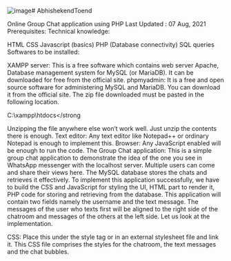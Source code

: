 ![image](https://github.com/user-attachments/assets/91beb965-0194-4a45-a2cb-a863de66ac93)# AbhishekendToend

Online Group Chat application using PHP
Last Updated : 07 Aug, 2021
Prerequisites: 
Technical knowledge:

HTML
CSS
Javascript (basics)
PHP (Database connectivity)
SQL queries
Softwares to be installed:

XAMPP server: This is a free software which contains web server Apache, Database management system for MySQL (or MariaDB). It can be downloaded for free from the official site.
phpmyadmin: It is a free and open source software for administering MySQL and MariaDB. You can download it from the official site. The zip file downloaded must be pasted in the following location. 

C:\xampp\htdocs</strong 
 


Unzipping the file anywhere else won’t work well. Just unzip the contents there is enough.
Text editor: Any text editor like Notepad++ or ordinary Notepad is enough to implement this.
Browser: Any JavaScript enabled will be enough to run the code.
The Group Chat application: This is a simple group chat application to demonstrate the idea of the one you see in WhatsApp messenger with the localhost server. Multiple users can come and share their views here. The MySQL database stores the chats and retrieves it effectively. To implement this application successfully, we have to build the CSS and JavaScript for styling the UI, HTML part to render it, PHP code for storing and retrieving from the database. This application will contain two fields namely the username and the text message. The messages of the user who texts first will be aligned to the right side of the chatroom and messages of the others at the left side. Let us look at the implementation.

CSS: Place this under the style tag or in an external stylesheet file and link it. This CSS file comprises the styles for the chatroom, the text messages and the chat bubbles.


